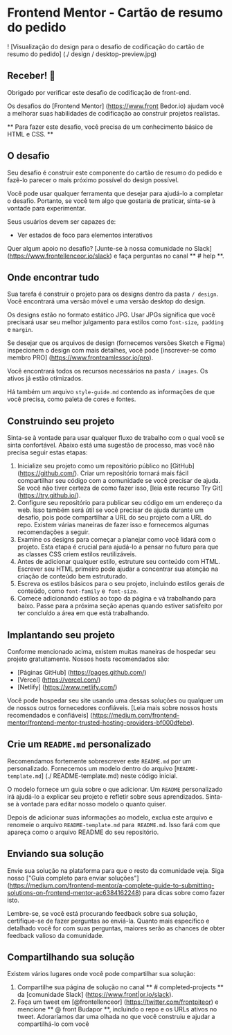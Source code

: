# Frontend Mentor - Cartão de resumo do pedido

! [Visualização do design para o desafio de codificação do cartão de resumo do pedido] (./ design / desktop-preview.jpg)

## Receber! 👋

Obrigado por verificar este desafio de codificação de front-end.

Os desafios do [Frontend Mentor] (https://www.front Bedor.io) ajudam você a melhorar suas habilidades de codificação ao construir projetos realistas.

** Para fazer este desafio, você precisa de um conhecimento básico de HTML e CSS. **

## O desafio

Seu desafio é construir este componente do cartão de resumo do pedido e fazê-lo parecer o mais próximo possível do design possível.

Você pode usar qualquer ferramenta que desejar para ajudá-lo a completar o desafio. Portanto, se você tem algo que gostaria de praticar, sinta-se à vontade para experimentar.

Seus usuários devem ser capazes de:

- Ver estados de foco para elementos interativos

Quer algum apoio no desafio? [Junte-se à nossa comunidade no Slack] (https://www.frontellenceor.io/slack) e faça perguntas no canal ** # help **.

## Onde encontrar tudo

Sua tarefa é construir o projeto para os designs dentro da pasta `/ design`. Você encontrará uma versão móvel e uma versão desktop do design.

Os designs estão no formato estático JPG. Usar JPGs significa que você precisará usar seu melhor julgamento para estilos como `font-size`,` padding` e `margin`.

Se desejar que os arquivos de design (fornecemos versões Sketch e Figma) inspecionem o design com mais detalhes, você pode [inscrever-se como membro PRO] (https://www.fronteamlessor.io/pro).

Você encontrará todos os recursos necessários na pasta `/ images`. Os ativos já estão otimizados.

Há também um arquivo `style-guide.md` contendo as informações de que você precisa, como paleta de cores e fontes.

## Construindo seu projeto

Sinta-se à vontade para usar qualquer fluxo de trabalho com o qual você se sinta confortável. Abaixo está uma sugestão de processo, mas você não precisa seguir estas etapas:

1. Inicialize seu projeto como um repositório público no [GitHub] (https://github.com/). Criar um repositório tornará mais fácil compartilhar seu código com a comunidade se você precisar de ajuda. Se você não tiver certeza de como fazer isso, [leia este recurso Try Git] (https://try.github.io/).
2. Configure seu repositório para publicar seu código em um endereço da web. Isso também será útil se você precisar de ajuda durante um desafio, pois pode compartilhar a URL do seu projeto com a URL do repo. Existem várias maneiras de fazer isso e fornecemos algumas recomendações a seguir.
3. Examine os designs para começar a planejar como você lidará com o projeto. Esta etapa é crucial para ajudá-lo a pensar no futuro para que as classes CSS criem estilos reutilizáveis.
4. Antes de adicionar qualquer estilo, estruture seu conteúdo com HTML. Escrever seu HTML primeiro pode ajudar a concentrar sua atenção na criação de conteúdo bem estruturado.
5. Escreva os estilos básicos para o seu projeto, incluindo estilos gerais de conteúdo, como `font-family` e` font-size`.
6. Comece adicionando estilos ao topo da página e vá trabalhando para baixo. Passe para a próxima seção apenas quando estiver satisfeito por ter concluído a área em que está trabalhando.

## Implantando seu projeto

Conforme mencionado acima, existem muitas maneiras de hospedar seu projeto gratuitamente. Nossos hosts recomendados são:

- [Páginas GitHub] (https://pages.github.com/)
- [Vercel] (https://vercel.com/)
- [Netlify] (https://www.netlify.com/)

Você pode hospedar seu site usando uma dessas soluções ou qualquer um de nossos outros fornecedores confiáveis. [Leia mais sobre nossos hosts recomendados e confiáveis] (https://medium.com/frontend-mentor/frontend-mentor-trusted-hosting-providers-bf000dfebe).

## Crie um `README.md` personalizado

Recomendamos fortemente sobrescrever este `README.md` por um personalizado. Fornecemos um modelo dentro do arquivo [`README-template.md`] (./ README-template.md) neste código inicial.

O modelo fornece um guia sobre o que adicionar. Um `README` personalizado irá ajudá-lo a explicar seu projeto e refletir sobre seus aprendizados. Sinta-se à vontade para editar nosso modelo o quanto quiser.

Depois de adicionar suas informações ao modelo, exclua este arquivo e renomeie o arquivo `README-template.md` para` README.md`. Isso fará com que apareça como o arquivo README do seu repositório.

## Enviando sua solução

Envie sua solução na plataforma para que o resto da comunidade veja. Siga nosso ["Guia completo para enviar soluções"] (https://medium.com/frontend-mentor/a-complete-guide-to-submitting-solutions-on-frontend-mentor-ac6384162248) para dicas sobre como fazer isto.

Lembre-se, se você está procurando feedback sobre sua solução, certifique-se de fazer perguntas ao enviá-la. Quanto mais específico e detalhado você for com suas perguntas, maiores serão as chances de obter feedback valioso da comunidade.

## Compartilhando sua solução

Existem vários lugares onde você pode compartilhar sua solução:

1. Compartilhe sua página de solução no canal ** # completed-projects ** da [comunidade Slack] (https://www.front|or.io/slack).
2. Faça um tweet em [@frontellenceor] (https://twitter.com/frontpiteor) e mencione ** @ front Budapor **, incluindo o repo e os URLs ativos no tweet. Adoraríamos dar uma olhada no que você construiu e ajudar a compartilhá-lo com você